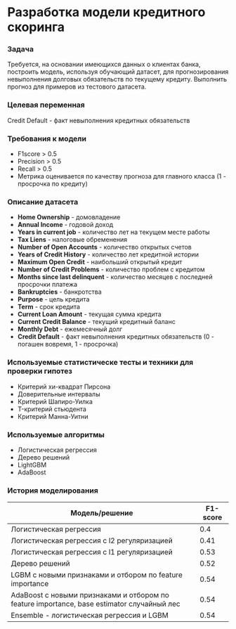 # Разработка модели кредитного скоринга

### Задача ###

Требуется, на основании имеющихся данных о клиентах банка, построить модель, используя обучающий датасет, для прогнозирования невыполнения долговых обязательств по текущему кредиту. Выполнить прогноз для примеров из тестового датасета.

### Целевая переменная ###

Credit Default - факт невыполнения кредитных обязательств

### Требования к модели ###

 - F1score > 0.5
 - Precision > 0.5
 - Recall > 0.5
 - Метрика оценивается по качеству прогноза для главного класса (1 - просрочка по кредиту)
 
### Описание датасета ###

* **Home Ownership** - домовладение
* **Annual Income** - годовой доход
* **Years in current job** - количество лет на текущем месте работы
* **Tax Liens** - налоговые обременения
* **Number of Open Accounts** - количество открытых счетов
* **Years of Credit History** - количество лет кредитной истории
* **Maximum Open Credit** - наибольший открытый кредит
* **Number of Credit Problems** - количество проблем с кредитом
* **Months since last delinquent** - количество месяцев с последней просрочки платежа
* **Bankruptcies** - банкротства
* **Purpose** - цель кредита
* **Term** - срок кредита
* **Current Loan Amount** - текущая сумма кредита
* **Current Credit Balance** - текущий кредитный баланс
* **Monthly Debt** - ежемесячный долг
* **Credit Default** - факт невыполнения кредитных обязательств (0 - погашен вовремя, 1 - просрочка)

### Используемые статистическе тесты и техники для проверки гипотез ###
 - Критерий хи-квадрат Пирсона
 - Доверительные интервалы
 - Критерий Шапиро-Уилка
 - T-критерий стьюдента
 - Критерий Манна-Уитни
 
### Используемые алгоритмы ###
 - Логистическая регрессия
 - Дерево решений
 - LightGBM
 - AdaBoost

### История моделирования ###

|Модель/решение|F1-score|
|---|---|
|Логистическая регрессия|0.4|
|Логистическая регрессия с l2 регуляризацией|0.41|
|Логистическая регрессия с l1 регуляризацией|0.53|
|Дерево решений|0.52|
|LGBM с новыми признаками и отбором по feature importance|0.54|
|AdaBoost с новыми признаками и отбором по feature importance, base estimator случайный лес|0.54|
|Ensemble - логистическая регрессия и LGBM|0.54|
